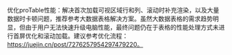 优化proTable性能：解决首次加载可视区域行和列、滚动时补充渲染，以及大量数据时卡顿问题，推荐参考大数据表格解决方案。虽然大数据表格的需求趋势明显，但由于用户无法快速升级电脑性能，最终问题仍在于表格的性能处理方式未进行首屏优化和滚动加载。建议参考优化流程：https://juejin.cn/post/7276257954297479220。
